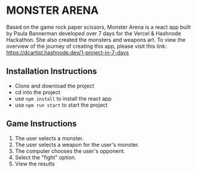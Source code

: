 # MONSTER ARENA

Based on the game rock paper scissors, Monster Arena is a react app built by Paula Bannerman developed over 7 days for the Vercel & Hashnode Hackathon. She also created the monsters and weapons art. To view the overview of the journey of creating this app, please visit this link: https://dcartist.hashnode.dev/1-project-in-7-days

## Installation Instructions

- Clone and download the project
- cd into the project 
- use `npm install` to install the react app
- use `npm run start` to start the project

## Game Instructions

1. The user selects a monster.
2. The user selects a weapon for the user's monster.
3. The computer chooses the user's opponent.
4. Select the "fight" option.
5. View the results



